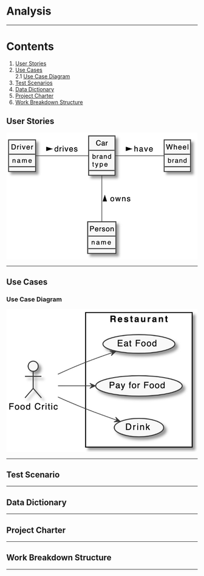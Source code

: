 # Analysis

---

# Contents
1. [User Stories](#UserStories)
2. [Use Cases](#UseCases)<br>
	2.1 [Use Case Diagram](#UseCaseDiagram)
3. [Test Scenarios](#TestScenario)
4. [Data Dictionary](#DataDictionary)
5. [Project Charter](#ProjectCharter)
6. [Work Breakdown Structure](#WBS)

## User Stories<a name="UserStories"></a>

![Domain model](images/example-domain-model.jpg)

---
## Use Cases<a name="UseCases"></a>



### Use Case Diagram<a name="UseCaseDiagram"></a>

![UC Diagram](images/example-uc-diagram.jpg)

---

## Test Scenario<a name="TestScenario"></a>

---

## Data Dictionary<a name="DataDictionary"></a>

---

## Project Charter<a name="ProjectCharter"></a>

---

## Work Breakdown Structure<a name="WBS"></a>

---
